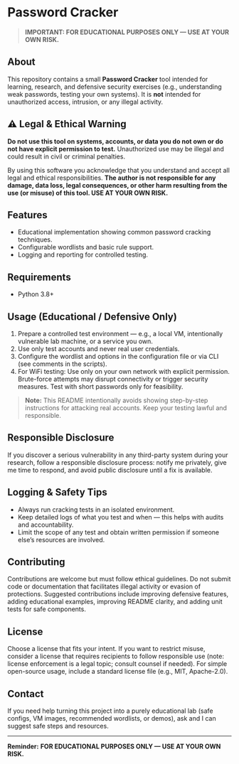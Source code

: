 # Password Cracker

> **IMPORTANT: FOR EDUCATIONAL PURPOSES ONLY — USE AT YOUR OWN RISK.**

## About

This repository contains a small **Password Cracker** tool intended for learning, research, and defensive security exercises (e.g., understanding weak passwords, testing your own systems). It is **not** intended for unauthorized access, intrusion, or any illegal activity.

## ⚠️ Legal & Ethical Warning

**Do not use this tool on systems, accounts, or data you do not own or do not have explicit permission to test.** Unauthorized use may be illegal and could result in civil or criminal penalties.

By using this software you acknowledge that you understand and accept all legal and ethical responsibilities. **The author is not responsible for any damage, data loss, legal consequences, or other harm resulting from the use (or misuse) of this tool. USE AT YOUR OWN RISK.**

## Features

* Educational implementation showing common password cracking techniques.
* Configurable wordlists and basic rule support.
* Logging and reporting for controlled testing.

## Requirements

* Python 3.8+



## Usage (Educational / Defensive Only)

1. Prepare a controlled test environment — e.g., a local VM, intentionally vulnerable lab machine, or a service you own.
2. Use only test accounts and never real user credentials.
3. Configure the wordlist and options in the configuration file or via CLI (see comments in the scripts).
4. For WiFi testing: Use only on your own network with explicit permission. Brute-force attempts may disrupt connectivity or trigger security measures. Test with short passwords only for feasibility.



> **Note:** This README intentionally avoids showing step-by-step instructions for attacking real accounts. Keep your testing lawful and responsible.

## Responsible Disclosure

If you discover a serious vulnerability in any third-party system during your research, follow a responsible disclosure process: notify me privately, give me time to respond, and avoid public disclosure until a fix is available.

## Logging & Safety Tips

* Always run cracking tests in an isolated environment.
* Keep detailed logs of what you test and when — this helps with audits and accountability.
* Limit the scope of any test and obtain written permission if someone else’s resources are involved.

## Contributing

Contributions are welcome but must follow ethical guidelines. Do not submit code or documentation that facilitates illegal activity or evasion of protections. Suggested contributions include improving defensive features, adding educational examples, improving README clarity, and adding unit tests for safe components.

## License

Choose a license that fits your intent. If you want to restrict misuse, consider a license that requires recipients to follow responsible use (note: license enforcement is a legal topic; consult counsel if needed). For simple open-source usage, include a standard license file (e.g., MIT, Apache-2.0).

## Contact

If you need help turning this project into a purely educational lab (safe configs, VM images, recommended wordlists, or demos), ask and I can suggest safe steps and resources.

---

**Reminder:** **FOR EDUCATIONAL PURPOSES ONLY — USE AT YOUR OWN RISK.**
